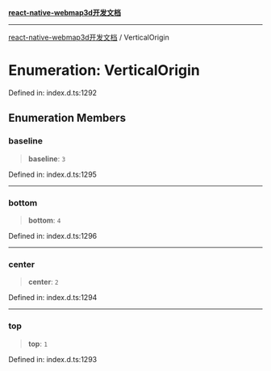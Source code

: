 [**react-native-webmap3d开发文档**](../README.md)

***

[react-native-webmap3d开发文档](../globals.md) / VerticalOrigin

# Enumeration: VerticalOrigin

Defined in: index.d.ts:1292

## Enumeration Members

### baseline

> **baseline**: `3`

Defined in: index.d.ts:1295

***

### bottom

> **bottom**: `4`

Defined in: index.d.ts:1296

***

### center

> **center**: `2`

Defined in: index.d.ts:1294

***

### top

> **top**: `1`

Defined in: index.d.ts:1293
